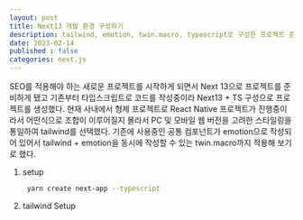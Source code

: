 ```yaml
---
layout: post
title: Next13 개발 환경 구성하기
description: tailwind, emotion, twin.macro, typescript로 구성한 프로젝트 준비하기
date: 2023-02-14
published : false
categories: next.js
---
```


SEO를 적용해야 하는 새로운 프로젝트를 시작하게 되면서 Next 13으로 프로젝트를 준비하게 됐고 기존부터 타입스크립트로 코드를 작성중이라 Next13 + TS 구성으로 프로젝트를 생성했다.
현재 사내에서 형제 프로젝트로 React Native 프로젝트가 진행중이라서 어떤식으로 조합이 이루어질지 몰라서 PC 및 모바일 웹 버전을 고려한 스타일링을 통일하여 tailwind를 선택했다. 기존에 사용중인 공통 컴포넌트가 emotion으로 작성되어 있어서 tailwind + emotion을 동시에 작성할 수 있는 twin.macro까지 적용해 보기로 했다.

1. setup
   ```bash
    yarn create next-app --typescript
   ```
2. tailwind Setup
   ```

   ```